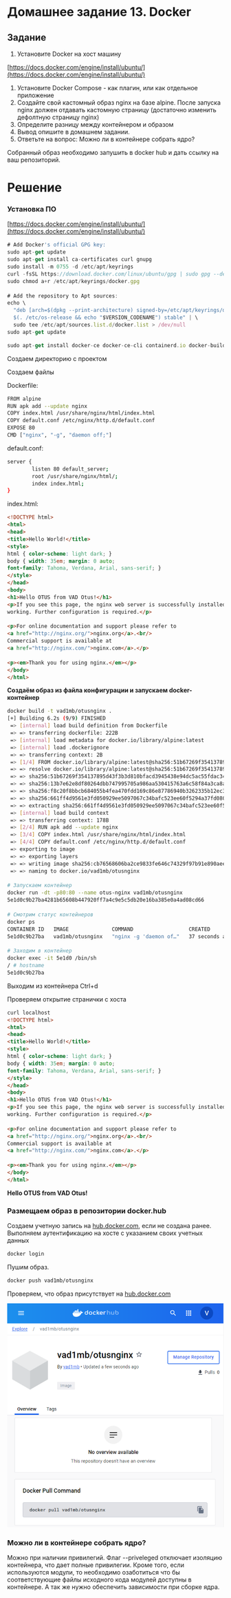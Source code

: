 # Домашнее задание 13. Docker

## Задание

1. Установите Docker на хост машину

[https://docs.docker.com/engine/install/ubuntu/](https://docs.docker.com/engine/install/ubuntu/)

1. Установите Docker Compose - как плагин, или как отдельное приложение
2. Создайте свой кастомный образ nginx на базе alpine. После запуска nginx должен отдавать кастомную страницу (достаточно изменить дефолтную страницу nginx)
3. Определите разницу между контейнером и образом
4. Вывод опишите в домашнем задании.
5. Ответьте на вопрос: Можно ли в контейнере собрать ядро?

Собранный образ необходимо запушить в docker hub и дать ссылку на ваш репозиторий.

# Решение

### Установка ПО

[https://docs.docker.com/engine/install/ubuntu/](https://docs.docker.com/engine/install/ubuntu/)

```jsx
# Add Docker's official GPG key:
sudo apt-get update
sudo apt-get install ca-certificates curl gnupg
sudo install -m 0755 -d /etc/apt/keyrings
curl -fsSL https://download.docker.com/linux/ubuntu/gpg | sudo gpg --dearmor -o /etc/apt/keyrings/docker.gpg
sudo chmod a+r /etc/apt/keyrings/docker.gpg

# Add the repository to Apt sources:
echo \
  "deb [arch=$(dpkg --print-architecture) signed-by=/etc/apt/keyrings/docker.gpg] https://download.docker.com/linux/ubuntu \
  $(. /etc/os-release && echo "$VERSION_CODENAME") stable" | \
  sudo tee /etc/apt/sources.list.d/docker.list > /dev/null
sudo apt-get update
```

```jsx
sudo apt-get install docker-ce docker-ce-cli containerd.io docker-buildx-plugin docker-compose-plugin
```

Создаем директорию с проектом

Создаем файлы 

Dockerfile:

```bash
FROM alpine
RUN apk add --update nginx
COPY index.html /usr/share/nginx/html/index.html
COPY default.conf /etc/nginx/http.d/default.conf
EXPOSE 80
CMD ["nginx", "-g", "daemon off;"]
```

default.conf:

```bash
server {
        listen 80 default_server;
        root /usr/share/nginx/html/;
        index index.html;
}
```

index.html:

```html
<!DOCTYPE html>
<html>
<head>
<title>Hello World!</title>
<style>
html { color-scheme: light dark; }
body { width: 35em; margin: 0 auto;
font-family: Tahoma, Verdana, Arial, sans-serif; }
</style>
</head>
<body>
<h1>Hello OTUS from VAD Otus!</h1>
<p>If you see this page, the nginx web server is successfully installed and
working. Further configuration is required.</p>

<p>For online documentation and support please refer to
<a href="http://nginx.org/">nginx.org</a>.<br/>
Commercial support is available at
<a href="http://nginx.com/">nginx.com</a>.</p>

<p><em>Thank you for using nginx.</em></p>
</body>
</html>
```

**Создаём образ из файла конфигурации и запускаем docker-контейнер**

```bash
docker build -t vad1mb/otusnginx .
[+] Building 6.2s (9/9) FINISHED                                                                                     docker:default
 => [internal] load build definition from Dockerfile                                                                           0.0s
 => => transferring dockerfile: 222B                                                                                           0.0s
 => [internal] load metadata for docker.io/library/alpine:latest                                                               0.7s
 => [internal] load .dockerignore                                                                                              0.0s
 => => transferring context: 2B                                                                                                0.0s
 => [1/4] FROM docker.io/library/alpine:latest@sha256:51b67269f354137895d43f3b3d810bfacd3945438e94dc5ac55fdac340352f48         1.7s
 => => resolve docker.io/library/alpine:latest@sha256:51b67269f354137895d43f3b3d810bfacd3945438e94dc5ac55fdac340352f48         0.1s
 => => sha256:51b67269f354137895d43f3b3d810bfacd3945438e94dc5ac55fdac340352f48 1.64kB / 1.64kB                                 0.0s
 => => sha256:13b7e62e8df80264dbb747995705a986aa530415763a6c58f84a3ca8af9a5bcd 528B / 528B                                     0.0s
 => => sha256:f8c20f8bbcb684055b4fea470fdd169c86e87786940b3262335b12ec3adef418 1.47kB / 1.47kB                                 0.0s
 => => sha256:661ff4d9561e3fd050929ee5097067c34bafc523ee60f5294a37fd08056a73ca 3.41MB / 3.41MB                                 1.1s
 => => extracting sha256:661ff4d9561e3fd050929ee5097067c34bafc523ee60f5294a37fd08056a73ca                                      0.4s
 => [internal] load build context                                                                                              0.0s
 => => transferring context: 178B                                                                                              0.0s
 => [2/4] RUN apk add --update nginx                                                                                           3.0s
 => [3/4] COPY index.html /usr/share/nginx/html/index.html                                                                     0.1s
 => [4/4] COPY default.conf /etc/nginx/http.d/default.conf                                                                     0.2s
 => exporting to image                                                                                                         0.3s
 => => exporting layers                                                                                                        0.2s
 => => writing image sha256:cb76568606ba2ce9833fe646c74329f97b91e890aee9556c22595d0a149bf2ad                                   0.0s
 => => naming to docker.io/vad1mb/otusnginx                                                                                    0.0s    

# Запускаем контейнер
docker run -dt -p80:80 --name otus-nginx vad1mb/otusnginx
5e1d0c9b27ba4281b65608b447920ff7a4c9e5c5db20e16ba385e0a4ad08cd66

# Смотрим статус контейнеров
docker ps
CONTAINER ID   IMAGE              COMMAND                  CREATED          STATUS          PORTS                               NAMES
5e1d0c9b27ba   vad1mb/otusnginx   "nginx -g 'daemon of…"   37 seconds ago   Up 35 seconds   0.0.0.0:80->80/tcp, :::80->80/tcp   otus-nginx

# Заходим в контейнер 
docker exec -it 5e1d0 /bin/sh
/ # hostname
5e1d0c9b27ba
```

Выходим из контейнера Ctrl+d

Проверяем открытие странички с хоста

```html
curl localhost
<!DOCTYPE html>
<html>
<head>
<title>Hello World!</title>
<style>
html { color-scheme: light dark; }
body { width: 35em; margin: 0 auto;
font-family: Tahoma, Verdana, Arial, sans-serif; }
</style>
</head>
<body>
<h1>Hello OTUS from VAD Otus!</h1>
<p>If you see this page, the nginx web server is successfully installed and
working. Further configuration is required.</p>

<p>For online documentation and support please refer to
<a href="http://nginx.org/">nginx.org</a>.<br/>
Commercial support is available at
<a href="http://nginx.com/">nginx.com</a>.</p>

<p><em>Thank you for using nginx.</em></p>
</body>
</html>
```

**Hello OTUS from VAD Otus!**

### Размещаем образ в репозитории docker.hub

Создаем учетную запись на [hub.docker.com](http://hub.docker.com/), если не создана ранее.
Выполняем аутентификацию на хосте с указанием своих учетных данных

```bash
docker login

```

Пушим образ.

```bash
docker push vad1mb/otusnginx
```

Проверяем, что образ присутствует на [hub.docker.com](http://hub.docker.com/)

![Untitled](dockerhub.png)


### Можно ли в контейнере собрать ядро?

Можно при наличии привилегий. Флаг --priveleged отключает изоляцию контейнера, что дает полные привилегии.
Кроме того, если используются модули, то необходимо озаботиться что бы соответствующие файлы исходного кода модулей доступны в контейнере.
А так же нужно обеспечить зависимости при сборке ядра.
